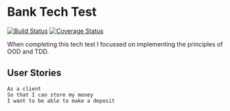 # Bank Tech Test
[![Build Status](https://travis-ci.com/shannongamby/bank_tech_test.svg?branch=master)](https://travis-ci.com/shannongamby/bank_tech_test)
[![Coverage Status](https://coveralls.io/repos/github/shannongamby/bank_tech_test/badge.svg?branch=master)](https://coveralls.io/github/shannongamby/bank_tech_test?branch=master)

When completing this tech test I focussed on implementing the principles of OOD and TDD.

## User Stories
```
As a client
So that I can store my money
I want to be able to make a deposit
```
